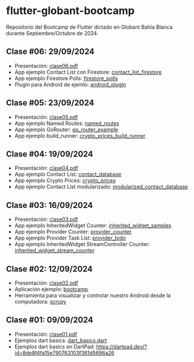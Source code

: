 # flutter-globant-bootcamp

Repositorio del Bootcamp de Flutter dictado en Globant Bahía Blanca durante Septiembre/Octubre de 2024.

## Clase #06: 29/09/2024

- Presentación: [clase06.pdf](https://github.com/emanuelnlopez/flutter-globant-bootcamp/blob/main/clase06/clase06.pdf)
- App ejemplo Contact List con Firestore: [contact_list_firestore](https://github.com/emanuelnlopez/flutter-globant-bootcamp/blob/main/clase06/contact_list_firestore)
- App ejemplo Firestore Polls: [firestore_polls](https://github.com/emanuelnlopez/flutter-globant-bootcamp/blob/main/clase06/firestore_polls)
- Plugin para Android de ejemlo: [android_plugin](https://github.com/emanuelnlopez/flutter-globant-bootcamp/blob/main/clase06/android_plugin)

## Clase #05: 23/09/2024

- Presentación: [clase05.pdf](https://github.com/emanuelnlopez/flutter-globant-bootcamp/blob/main/clase05/clase05.pdf)
- App ejemplo Named Routes: [named_routes](https://github.com/emanuelnlopez/flutter-globant-bootcamp/blob/main/clase05/named_routes)
- App ejemplo GoRouter: [go_router_example](https://github.com/emanuelnlopez/flutter-globant-bootcamp/blob/main/clase05/go_router_example)
- App ejemplo build_runner: [crypto_prices_build_runner](https://github.com/emanuelnlopez/flutter-globant-bootcamp/blob/main/clase05/crypto_prices_build_runner)

## Clase #04: 19/09/2024

- Presentación: [clase04.pdf](https://github.com/emanuelnlopez/flutter-globant-bootcamp/blob/main/clase04/clase04.pdf)
- App ejemplo Contact List: [contact_database](https://github.com/emanuelnlopez/flutter-globant-bootcamp/blob/main/clase04/contact_database)
- App ejemplo Crypto Prices: [crypto_prices](https://github.com/emanuelnlopez/flutter-globant-bootcamp/blob/main/clase04/crypto_prices)
- App ejemplo Contact List modularizado: [modularized_contact_database](https://github.com/emanuelnlopez/flutter-globant-bootcamp/blob/main/clase04/modularized_contact_database)

## Clase #03: 16/09/2024

- Presentación: [clase03.pdf](https://github.com/emanuelnlopez/flutter-globant-bootcamp/blob/main/clase03/clase03.pdf)
- App ejemplo InheritedWidget Counter: [inherited_widget_samples](https://github.com/emanuelnlopez/flutter-globant-bootcamp/blob/main/clase03/inherited_widget_samples)
- App ejemplo Provider Counter: [provider_counter](https://github.com/emanuelnlopez/flutter-globant-bootcamp/blob/main/clase03/provider_counter)
- App ejemplo Provider Task List: [provider_todo](https://github.com/emanuelnlopez/flutter-globant-bootcamp/blob/main/clase03/provider_todo)
- App ejemplo InheritedWidget StreamController Counter: [inherited_widget_stream_counter](https://github.com/emanuelnlopez/flutter-globant-bootcamp/blob/main/clase03/inherited_widget_stream_counter)

## Clase #02: 12/09/2024

- Presentación: [clase02.pdf](https://github.com/emanuelnlopez/flutter-globant-bootcamp/blob/main/clase02/clase02.pdf)
- Aplicación ejemplo: [bootcamp](https://github.com/emanuelnlopez/flutter-globant-bootcamp/blob/main/clase02/bootcamp)
- Herramienta para visualizar y controlar nuestro Android desde la computadora: [scrcpy](https://github.com/Genymobile/scrcpy)

## Clase #01: 09/09/2024

- Presentación: [clase01.pdf](https://github.com/emanuelnlopez/flutter-globant-bootcamp/blob/main/clase01/clase01.pdf)
- Ejemplos dart basics: [dart_basics.dart](https://github.com/emanuelnlopez/flutter-globant-bootcamp/blob/main/clase01/dart_basics.dart)
- Ejemplos dart basics en DartPad: https://dartpad.dev/?id=8de8f4fa15e790763103f361d5696a26